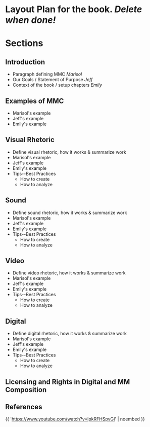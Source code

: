 # Layout Plan for the book. _Delete when done!_

# Sections
## Introduction
* Paragraph defining MMC *Marisol*
* Our Goals / Statement of Purpose *Jeff*
* Context of the book / setup chapters *Emily*

## Examples of MMC
* Marisol's example
* Jeff's example
* Emily's example

## Visual Rhetoric
* Define visual rhetoric, how it works & summarize work
* Marisol's example
* Jeff's example
* Emily's example
* Tips--Best Practices
    * How to create
    * How to analyze
    
## Sound
* Define sound rhetoric, how it works & summarize work
* Marisol's example
* Jeff's example
* Emily's example
* Tips--Best Practices
    * How to create
    * How to analyze

## Video
* Define video rhetoric, how it works & summarize work
* Marisol's example
* Jeff's example
* Emily's example
* Tips--Best Practices
    * How to create
    * How to analyze

## Digital
* Define digital rhetoric, how it works & summarize work
* Marisol's example
* Jeff's example
* Emily's example
* Tips--Best Practices
    * How to create
    * How to analyze

## Licensing and Rights in Digital and MM Composition

## References

{{ 'https://www.youtube.com/watch?v=lpkRFHSpvGI' | noembed }}
